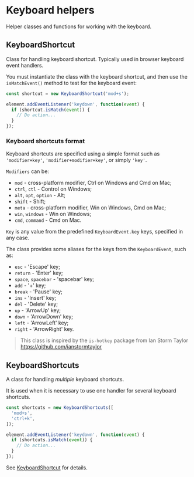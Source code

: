 
# Keyboard helpers

Helper classes and functions for working with the keyboard.


## KeyboardShortcut

Class for handling keyboard shortcut. Typically used in browser keyboard event handlers.

You must instantiate the class with the keyboard shortcut,
and then use the `isMatchEvent()` method to test for the keyboard event:
```js
const shortcut = new KeyboardShortcut('mod+s');

element.addEventListener('keydown', function(event) {
  if (shortcut.isMatch(event)) {
    // Do action...
  }
});
```

### Keyboard shortcuts format

Keyboard shortcuts are specified using a simple format such as `'modifier+key'`,
`'modifier+modifier+key'`, or simply `'key'`.

`Modifiers` can be:
- `mod` - cross-platform modifier, Ctrl on Windows and Cmd on Mac;
- `ctrl`, `ctl` - Control on Windows;
- `alt`, `opt`, `option` - Alt;
- `shift` - Shift;
- `meta` - cross-platform modifier, Win on Windows, Cmd on Mac;
- `win`, `windows` - Win on Windows;
- `cmd`, `command` - Cmd on Mac.

`Key` is any value from the predefined `KeyboardEvent.key` keys, specified in any case.

The class provides some aliases for the keys from the `KeyboardEvent`, such as:
- `esc` - 'Escape' key;
- `return` - 'Enter' key;
- `space`, `spacebar` - 'spacebar' key;
- `add` - '+' key;
- `break` - 'Pause' key;
- `ins` - 'Insert' key;
- `del` - 'Delete' key;
- `up` - 'ArrowUp' key;
- `down` - 'ArrowDown' key;
- `left` - 'ArrowLeft' key;
- `right` - 'ArrowRight' key.

> This class is inspired by the `is-hotkey` package from Ian Storm Taylor <https://github.com/ianstormtaylor>


## KeyboardShortcuts

A class for handling *multiple* keyboard shortcuts.

It is used when it is necessary to use one handler
for several keyboard shortcuts.

```js
const shortcuts = new KeyboardShortcuts([
  'mod+s',
  'ctrl+k',
]);

element.addEventListener('keydown', function(event) {
  if (shortcuts.isMatch(event)) {
    // Do action...
  }
});
```

See [KeyboardShortcut](#keyboardshortcut) for details.
